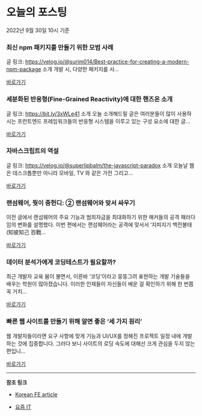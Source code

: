 # 오늘의 포스팅 
2022년 9월 30일 10시 기준 

###  최신 npm 패키지를 만들기 위한 모범 사례 

 글 링크: https://velog.io/@surim014/Best-practice-for-creating-a-modern-npm-package 소개 개발 시, 다양한 패키지를 사... 

 [바로가기](https://kofearticle.substack.com/p/korean-fe-article-npm) 

###  세분화된 반응형(Fine-Grained Reactivity)에 대한 핸즈온 소개 

 글 링크: https://bit.ly/3xWLe41 소개 오늘 소개해드릴 글은 여러분들이 많이 사용하시는 프런트엔드 프레임워크들의 반응형 시스템을 이루고 있는 구성 요소에 대한 글... 

 [바로가기](https://kofearticle.substack.com/p/korean-fe-article-fine-grained-reactivity) 

###  자바스크립트의 역설 

 글 링크: https://velog.io/@superlipbalm/the-javascript-paradox 소개 오늘날 웹은 데스크톱뿐만 아니라 모바일, TV 와 같은 가전 그리고... 

 [바로가기](https://kofearticle.substack.com/p/korean-fe-article-f07) 

### 랜섬웨어, 뭣이 중헌디: ② 랜섬웨어와 맞서 싸우기 

 이전 글에서 랜섬웨어의 주요 기능과 범죄자금을 최대화하기 위한 해커들의 공격 패러다임의 변화를 설명했다. 이번 편에서는 랜섬웨어라는 공격에 맞서서 ‘지피지기 백전불태(知彼知己 百戰... 

 [바로가기](https://yozm.wishket.com/magazine/detail/1715/) 

### 데이터 분석가에게 코딩테스트가 필요할까? 

 최근 개발자 교육 붐이 불면서, 이른바 ‘코딩’이라고 뭉뚱그려 표현하는 개발 기술들을 배우는 학원이 많아졌습니다. 이러한 인재들이 자신들이 배운 걸 확인하기 위해 한 번쯤 꼭 거치... 

 [바로가기](https://yozm.wishket.com/magazine/detail/1708/) 

### 빠른 웹 사이트를 만들기 위해 알면 좋은 ‘세 가지 원리’ 

 웹 개발자들이라면 요구 사항에 맞게 기능과 UI/UX를 정해진 프로젝트 일정 내에 개발하는 것에 집중합니다. 그러다 보니 사이트의 로딩 속도에 대해선 크게 관심을 두지 않는 편입니... 

 [바로가기](https://yozm.wishket.com/magazine/detail/1705/) 

---

**참조 링크**

- [Korean FE article](https://kofearticle.substack.com) 

- [요즘 IT](https://yozm.wishket.com/magazine) 

